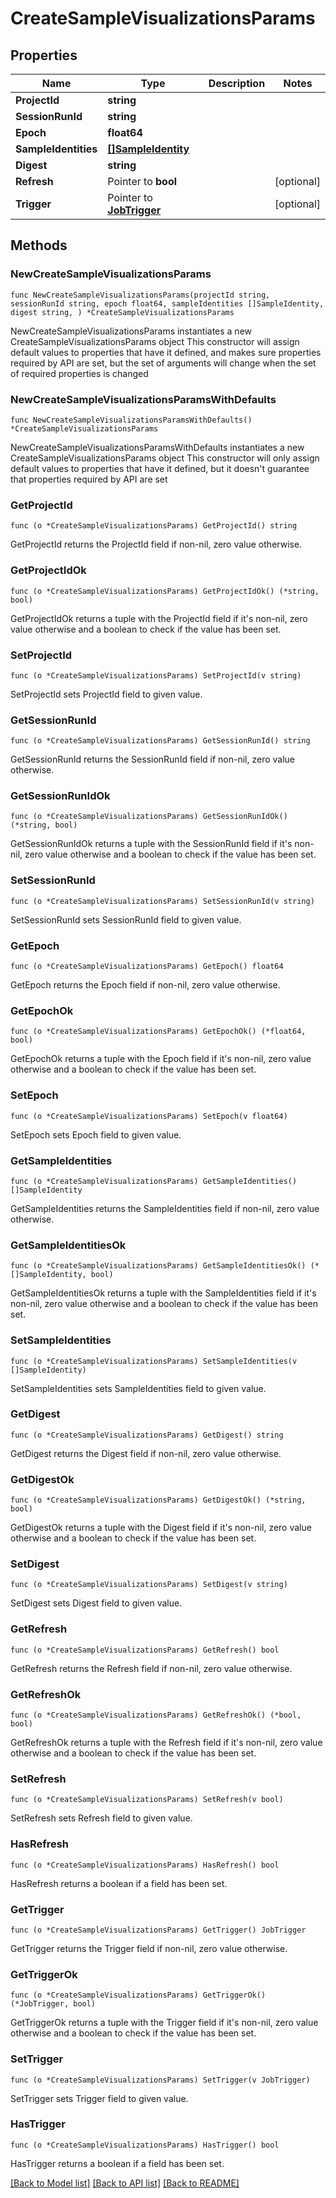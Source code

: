 # CreateSampleVisualizationsParams

## Properties

Name | Type | Description | Notes
------------ | ------------- | ------------- | -------------
**ProjectId** | **string** |  | 
**SessionRunId** | **string** |  | 
**Epoch** | **float64** |  | 
**SampleIdentities** | [**[]SampleIdentity**](SampleIdentity.md) |  | 
**Digest** | **string** |  | 
**Refresh** | Pointer to **bool** |  | [optional] 
**Trigger** | Pointer to [**JobTrigger**](JobTrigger.md) |  | [optional] 

## Methods

### NewCreateSampleVisualizationsParams

`func NewCreateSampleVisualizationsParams(projectId string, sessionRunId string, epoch float64, sampleIdentities []SampleIdentity, digest string, ) *CreateSampleVisualizationsParams`

NewCreateSampleVisualizationsParams instantiates a new CreateSampleVisualizationsParams object
This constructor will assign default values to properties that have it defined,
and makes sure properties required by API are set, but the set of arguments
will change when the set of required properties is changed

### NewCreateSampleVisualizationsParamsWithDefaults

`func NewCreateSampleVisualizationsParamsWithDefaults() *CreateSampleVisualizationsParams`

NewCreateSampleVisualizationsParamsWithDefaults instantiates a new CreateSampleVisualizationsParams object
This constructor will only assign default values to properties that have it defined,
but it doesn't guarantee that properties required by API are set

### GetProjectId

`func (o *CreateSampleVisualizationsParams) GetProjectId() string`

GetProjectId returns the ProjectId field if non-nil, zero value otherwise.

### GetProjectIdOk

`func (o *CreateSampleVisualizationsParams) GetProjectIdOk() (*string, bool)`

GetProjectIdOk returns a tuple with the ProjectId field if it's non-nil, zero value otherwise
and a boolean to check if the value has been set.

### SetProjectId

`func (o *CreateSampleVisualizationsParams) SetProjectId(v string)`

SetProjectId sets ProjectId field to given value.


### GetSessionRunId

`func (o *CreateSampleVisualizationsParams) GetSessionRunId() string`

GetSessionRunId returns the SessionRunId field if non-nil, zero value otherwise.

### GetSessionRunIdOk

`func (o *CreateSampleVisualizationsParams) GetSessionRunIdOk() (*string, bool)`

GetSessionRunIdOk returns a tuple with the SessionRunId field if it's non-nil, zero value otherwise
and a boolean to check if the value has been set.

### SetSessionRunId

`func (o *CreateSampleVisualizationsParams) SetSessionRunId(v string)`

SetSessionRunId sets SessionRunId field to given value.


### GetEpoch

`func (o *CreateSampleVisualizationsParams) GetEpoch() float64`

GetEpoch returns the Epoch field if non-nil, zero value otherwise.

### GetEpochOk

`func (o *CreateSampleVisualizationsParams) GetEpochOk() (*float64, bool)`

GetEpochOk returns a tuple with the Epoch field if it's non-nil, zero value otherwise
and a boolean to check if the value has been set.

### SetEpoch

`func (o *CreateSampleVisualizationsParams) SetEpoch(v float64)`

SetEpoch sets Epoch field to given value.


### GetSampleIdentities

`func (o *CreateSampleVisualizationsParams) GetSampleIdentities() []SampleIdentity`

GetSampleIdentities returns the SampleIdentities field if non-nil, zero value otherwise.

### GetSampleIdentitiesOk

`func (o *CreateSampleVisualizationsParams) GetSampleIdentitiesOk() (*[]SampleIdentity, bool)`

GetSampleIdentitiesOk returns a tuple with the SampleIdentities field if it's non-nil, zero value otherwise
and a boolean to check if the value has been set.

### SetSampleIdentities

`func (o *CreateSampleVisualizationsParams) SetSampleIdentities(v []SampleIdentity)`

SetSampleIdentities sets SampleIdentities field to given value.


### GetDigest

`func (o *CreateSampleVisualizationsParams) GetDigest() string`

GetDigest returns the Digest field if non-nil, zero value otherwise.

### GetDigestOk

`func (o *CreateSampleVisualizationsParams) GetDigestOk() (*string, bool)`

GetDigestOk returns a tuple with the Digest field if it's non-nil, zero value otherwise
and a boolean to check if the value has been set.

### SetDigest

`func (o *CreateSampleVisualizationsParams) SetDigest(v string)`

SetDigest sets Digest field to given value.


### GetRefresh

`func (o *CreateSampleVisualizationsParams) GetRefresh() bool`

GetRefresh returns the Refresh field if non-nil, zero value otherwise.

### GetRefreshOk

`func (o *CreateSampleVisualizationsParams) GetRefreshOk() (*bool, bool)`

GetRefreshOk returns a tuple with the Refresh field if it's non-nil, zero value otherwise
and a boolean to check if the value has been set.

### SetRefresh

`func (o *CreateSampleVisualizationsParams) SetRefresh(v bool)`

SetRefresh sets Refresh field to given value.

### HasRefresh

`func (o *CreateSampleVisualizationsParams) HasRefresh() bool`

HasRefresh returns a boolean if a field has been set.

### GetTrigger

`func (o *CreateSampleVisualizationsParams) GetTrigger() JobTrigger`

GetTrigger returns the Trigger field if non-nil, zero value otherwise.

### GetTriggerOk

`func (o *CreateSampleVisualizationsParams) GetTriggerOk() (*JobTrigger, bool)`

GetTriggerOk returns a tuple with the Trigger field if it's non-nil, zero value otherwise
and a boolean to check if the value has been set.

### SetTrigger

`func (o *CreateSampleVisualizationsParams) SetTrigger(v JobTrigger)`

SetTrigger sets Trigger field to given value.

### HasTrigger

`func (o *CreateSampleVisualizationsParams) HasTrigger() bool`

HasTrigger returns a boolean if a field has been set.


[[Back to Model list]](../README.md#documentation-for-models) [[Back to API list]](../README.md#documentation-for-api-endpoints) [[Back to README]](../README.md)


